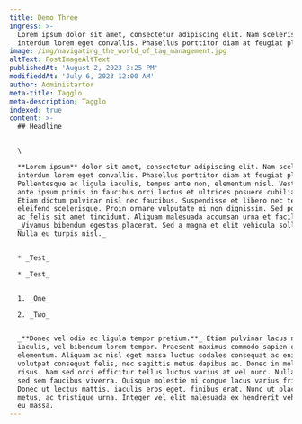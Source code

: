```yaml
---
title: Demo Three
ingress: >-
  Lorem ipsum dolor sit amet, consectetur adipiscing elit. Nam scelerisque
  interdum lorem eget convallis. Phasellus porttitor diam at feugiat placerat.
image: /img/navigating_the_world_of_tag_management.jpg
altText: PostImageAltText
publishedAt: 'August 2, 2023 3:25 PM'
modifieddAt: 'July 6, 2023 12:00 AM'
author: Administartor
meta-title: Tagglo
meta-description: Tagglo
indexed: true
content: >-
  ## Headline


  \

  **Lorem ipsum** dolor sit amet, consectetur adipiscing elit. Nam scelerisque
  interdum lorem eget convallis. Phasellus porttitor diam at feugiat placerat.
  Pellentesque ac ligula iaculis, tempus ante non, elementum nisl. Vestibulum
  ante ipsum primis in faucibus orci luctus et ultrices posuere cubilia curae;
  Etiam dictum pulvinar nisl nec faucibus. Suspendisse et libero nec tellus
  eleifend scelerisque. Proin ornare vulputate mi non dignissim. Sed porttitor
  ac felis sit amet tincidunt. Aliquam malesuada accumsan urna et facilisis.
  _Vivamus bibendum egestas placerat. Sed a magna et elit vehicula sollicitudin.
  Nulla eu turpis nisl._


  * _Test_

  * _Test_


  1. _One_

  2. _Two_


  _**Donec vel odio ac ligula tempor pretium.**_ Etiam pulvinar lacus non risus
  iaculis, vel bibendum lorem tempor. Praesent maximus commodo sapien quis
  elementum. Aliquam ac nisl eget massa luctus sodales consequat ac enim. Cras
  volutpat consequat felis, nec sagittis metus dapibus ac. Donec in molestie
  risus. Nam sed orci efficitur tellus luctus varius at vel nunc. Nulla vel diam
  sed sem faucibus viverra. Quisque molestie mi congue lacus varius fringilla.
  Donec ut lectus mattis, iaculis eros eget, finibus erat. Nunc ut placerat
  metus, ac tristique urna. Integer vel elit malesuada ex hendrerit vehicula et
  eu massa.
---
```


